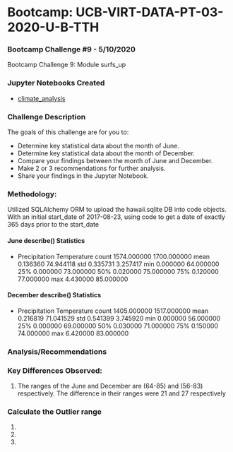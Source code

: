 # Bootcamp: UCB-VIRT-DATA-PT-03-2020-U-B-TTH

### Bootcamp Challenge #9 - 5/10/2020
Bootcamp Challenge 9: Module surfs_up

### Jupyter Notebooks Created
- [climate_analysis](climate_analysis.ipynb)

### Challenge Description
The goals of this challenge are for you to:
- Determine key statistical data about the month of June.
- Determine key statistical data about the month of December.
- Compare your findings between the month of June and December.
- Make 2 or 3 recommendations for further analysis.
- Share your findings in the Jupyter Notebook.

### Methodology: 
Utilized SQLAlchemy ORM to upload the hawaii.sqlite DB into code objects. With an initial start_date of 2017-08-23, using code to get a date of exactly 365 days prior to the start_date

#### June describe() Statistics
- Precipitation	Temperature
count	1574.000000	1700.000000
mean	0.136360	74.944118
std	0.335731	3.257417
min	0.000000	64.000000
25%	0.000000	73.000000
50%	0.020000	75.000000
75%	0.120000	77.000000
max	4.430000	85.000000

#### December describe() Statistics
- Precipitation	Temperature
count	1405.000000	1517.000000
mean	0.216819	71.041529
std	0.541399	3.745920
min	0.000000	56.000000
25%	0.000000	69.000000
50%	0.030000	71.000000
75%	0.150000	74.000000
max	6.420000	83.000000

### Analysis/Recommendations

### Key Differences Observed:
1. The ranges of the June and December are (64-85) and (56-83) respectively. The difference in their ranges were 21 and 27 respectively

### Calculate the Outlier range
1. 
2. 
3. 
